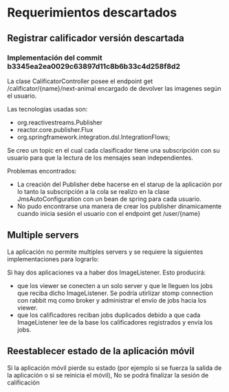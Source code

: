 # Requerimientos descartados

## Registrar calificador versión descartada

### Implementación del commit b3345ea2ea0029c63897d11c8b6b33c4d258f8d2

La clase CalificatorController posee el endpoint get /calificator/{name}/next-animal encargado de devolver las imagenes según el usuario.

Las tecnologías usadas son:
* org.reactivestreams.Publisher
* reactor.core.publisher.Flux
* org.springframework.integration.dsl.IntegrationFlows;

Se creo un topic en el cual cada clasificador tiene una subscripción con su usuario para que la lectura de los mensajes sean independientes.

Problemas encontrados:

* La creación del Publisher debe hacerse en el starup de la aplicación por lo tanto la subscripción a la cola se realizo en la clase JmsAutoConfiguration con un bean de spring para cada usuario.
* No pudo encontrarse una manera de crear los publisher dinamicamente cuando inicia sesión el usuario con el endpoint get /user/{name}

## Multiple servers

La aplicación no permite multiples servers y se requiere la siguientes implementaciones para lograrlo:

Si hay dos aplicaciones va a haber dos ImageListener. Esto producirá:

* que los viewer se conecten a un solo server y que le lleguen los jobs que reciba dicho ImageListener. Se podría utirlizar stomp connection con rabbit mq como broker y administrar el envío de jobs hacia los viewer.
* que los calificadores reciban jobs duplicados debido a que cada ImageListener lee de la base los calificadores registrados y envía los jobs.

## Reestablecer estado de la aplicación móvil

Si la aplicación móvil pierde su estado (por ejemplo si se fuerza la salida de la aplicación o si se reinicia el móvil), No se podrá finalizar la sesión de calificación

